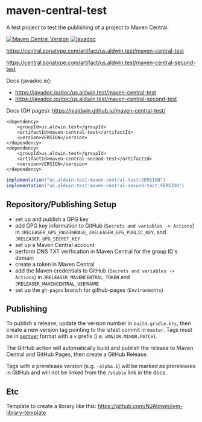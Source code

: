 # maven-central-test

A test project to test the publishing of a project to Maven Central.

[![Maven Central Version](https://img.shields.io/maven-central/v/us.aldwin.test/maven-central-test)](https://central.sonatype.com/artifact/us.aldwin.test/maven-central-test)
[![javadoc](https://javadoc.io/badge2/us.aldwin.test/maven-central-test/javadoc.svg)](https://javadoc.io/doc/us.aldwin.test/maven-central-test)

https://central.sonatype.com/artifact/us.aldwin.test/maven-central-test

https://central.sonatype.com/artifact/us.aldwin.test/maven-central-second-test

Docs (javadoc.io):
 - https://javadoc.io/doc/us.aldwin.test/maven-central-test
 - https://javadoc.io/doc/us.aldwin.test/maven-central-second-test

Docs (GH pages): https://njaldwin.github.io/maven-central-test/

```maven
<dependency>
    <groupId>us.aldwin.test</groupId>
    <artifactId>maven-central-test</artifactId>
    <version>VERSION</version>
</dependency>
<dependency>
    <groupId>us.aldwin.test</groupId>
    <artifactId>maven-central-second-test</artifactId>
    <version>VERSION</version>
</dependency>
```

```gradle
implementation("us.aldwin.test:maven-central-test:VERSION")
implementation("us.aldwin.test:maven-central-second-test:VERSION")
```

## Repository/Publishing Setup

- set up and publish a GPG key
- add GPG key information to GitHub (`Secrets and variables -> Actions`) in `JRELEASER_GPG_PASSPHRASE`, `JRELEASER_GPG_PUBLIC_KEY`, and `JRELEASER_GPG_SECRET_KEY`
- set up a Maven Central account
- perform DNS TXT verification in Maven Central for the group ID's domain
- create a token in Maven Central
- add the Maven credentials to GitHub (`Secrets and variables -> Actions`) in `JRELEASER_MAVENCENTRAL_TOKEN` and `JRELEASER_MAVENCENTRAL_USERNAME`
- set up the `gh-pages` branch for github-pages (`Environments`)

## Publishing

To publish a release, update the version number in `build.gradle.kts`, then create a new version tag pointing to the latest commit in `master`.  Tags must be in [semver](https://semver.org/) format with a `v` prefix (i.e. `vMAJOR.MINOR.PATCH`).

The GitHub action will automatically build and publish the release to Maven Central and GitHub Pages, then create a GitHub Release.

Tags with a prerelease version (e.g. `-alpha.1`) will be marked as prereleases in GitHub and will not be linked from the `/stable` link in the docs.

## Etc

Template to create a library like this: https://github.com/NJAldwin/jvm-library-template
